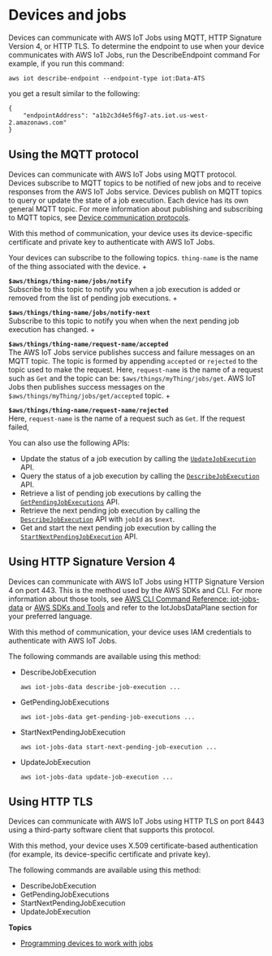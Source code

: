 # Devices and jobs<a name="jobs-devices"></a>

Devices can communicate with AWS IoT Jobs using MQTT, HTTP Signature Version 4, or HTTP TLS\. To determine the endpoint to use when your device communicates with AWS IoT Jobs, run the DescribeEndpoint command For example, if you run this command:

```
aws iot describe-endpoint --endpoint-type iot:Data-ATS
```

you get a result similar to the following:

```
{
    "endpointAddress": "a1b2c3d4e5f6g7-ats.iot.us-west-2.amazonaws.com"
}
```

## Using the MQTT protocol<a name="jobs-using-mqtt"></a>

Devices can communicate with AWS IoT Jobs using MQTT protocol\. Devices subscribe to MQTT topics to be notified of new jobs and to receive responses from the AWS IoT Jobs service\. Devices publish on MQTT topics to query or update the state of a job execution\. Each device has its own general MQTT topic\. For more information about publishing and subscribing to MQTT topics, see [Device communication protocols](protocols.md)\.

With this method of communication, your device uses its device\-specific certificate and private key to authenticate with AWS IoT Jobs\.

Your devices can subscribe to the following topics\. `thing-name` is the name of the thing associated with the device\.
+ 

**`$aws/things/thing-name/jobs/notify`**  
Subscribe to this topic to notify you when a job execution is added or removed from the list of pending job executions\.
+ 

**`$aws/things/thing-name/jobs/notify-next`**  
Subscribe to this topic to notify you when when the next pending job execution has changed\.
+ 

**`$aws/things/thing-name/request-name/accepted`**  
The AWS IoT Jobs service publishes success and failure messages on an MQTT topic\. The topic is formed by appending `accepted` or `rejected` to the topic used to make the request\. Here, `request-name` is the name of a request such as `Get` and the topic can be: `$aws/things/myThing/jobs/get`\. AWS IoT Jobs then publishes success messages on the `$aws/things/myThing/jobs/get/accepted` topic\.
+ 

**`$aws/things/thing-name/request-name/rejected`**  
Here, `request-name` is the name of a request such as `Get`\. If the request failed, 

You can also use the following APIs:
+ Update the status of a job execution by calling the [ `UpdateJobExecution`](https://docs.aws.amazon.com/iot/latest/apireference/API_iot-jobs-data_UpdateJobExecution.html) API\.
+ Query the status of a job execution by calling the [ `DescribeJobExecution`](https://docs.aws.amazon.com/iot/latest/apireference/API_iot-jobs-data_DescribeJobExecution.html) API\.
+ Retrieve a list of pending job executions by calling the [ `GetPendingJobExecutions`](https://docs.aws.amazon.com/iot/latest/apireference/API_iot-jobs-data_GetPendingJobExecutions.html) API\.
+ Retrieve the next pending job execution by calling the [ `DescribeJobExecution`](https://docs.aws.amazon.com/iot/latest/apireference/API_iot-jobs-data_DescribeJobExecution.html) API with `jobId` as `$next`\.
+ Get and start the next pending job execution by calling the [ `StartNextPendingJobExecution`](https://docs.aws.amazon.com/iot/latest/apireference/API_iot-jobs-data_StartNextPendingJobExecution.html) API\.

## Using HTTP Signature Version 4<a name="jobs-using-http-v4"></a>

Devices can communicate with AWS IoT Jobs using HTTP Signature Version 4 on port 443\. This is the method used by the AWS SDKs and CLI\. For more information about those tools, see [AWS CLI Command Reference: iot\-jobs\-data](https://docs.aws.amazon.com/cli/latest/reference/iot-jobs-data/index.html) or [AWS SDKs and Tools](http://aws.amazon.com/tools/#sdk) and refer to the IotJobsDataPlane section for your preferred language\.

With this method of communication, your device uses IAM credentials to authenticate with AWS IoT Jobs\.

The following commands are available using this method: 
+ DescribeJobExecution

  `aws iot-jobs-data describe-job-execution ...` 
+ GetPendingJobExecutions

  `aws iot-jobs-data get-pending-job-executions ...` 
+ StartNextPendingJobExecution

  `aws iot-jobs-data start-next-pending-job-execution ...` 
+ UpdateJobExecution

  `aws iot-jobs-data update-job-execution ...` 

## Using HTTP TLS<a name="jobs-using-http-tls"></a>

Devices can communicate with AWS IoT Jobs using HTTP TLS on port 8443 using a third\-party software client that supports this protocol\.

With this method, your device uses X\.509 certificate\-based authentication \(for example, its device\-specific certificate and private key\)\.

The following commands are available using this method: 
+ DescribeJobExecution
+ GetPendingJobExecutions
+ StartNextPendingJobExecution
+ UpdateJobExecution

**Topics**
+ [Programming devices to work with jobs](programming-devices.md)